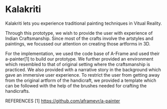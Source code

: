 # Kalakriti
Kalakriti lets you experience traditional painting techniques in Vitual Reality.

Through this prototype, we wish to provide the user with experience of Indian Craftsmanship. Since most of the crafts involve the artstyles and paintings, we focussed our attention on creating those artforms in 3D. 

For the implementation, we used the code base of A-Frame and used their a-painter[1] to build our prototype. We further provided an environment which resembled to that of original setting where the craftsmanship is practiced. We also provided with a narrative story in the background which gave an immersive user experience. To restrict the user from getting away from the original artform of the handicraft, we provided a template which can be followed with the help of the brushes needed for crafting the handicrafts.


REFERENCES
[1] https://github.com/aframevr/a-painter
